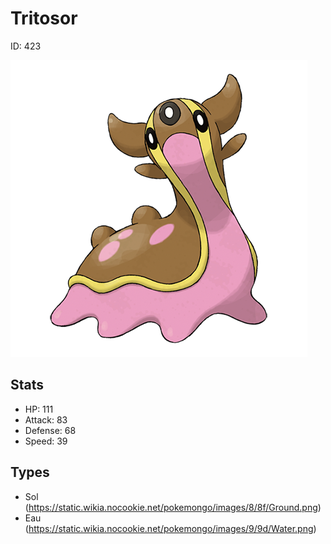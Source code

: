 # Tritosor


ID: 423

![](https://raw.githubusercontent.com/PokeAPI/sprites/master/sprites/pokemon/other/official-artwork/423.png "Tritosor")

## Stats


 - HP: 111
 - Attack: 83
 - Defense: 68
 - Speed: 39

## Types


 - Sol (https://static.wikia.nocookie.net/pokemongo/images/8/8f/Ground.png)
 - Eau (https://static.wikia.nocookie.net/pokemongo/images/9/9d/Water.png)

